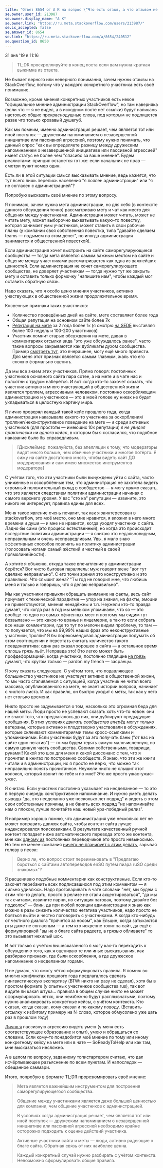 ```yaml
---
title: "Ответ 8654 от A K на вопрос \"Что есть отзыв, а что отзывом не является?\""
se.owner.user_id: 213987
se.owner.display_name: "A K"
se.owner.link: "https://ru.meta.stackoverflow.com/users/213987/"
se.is_accepted: false
se.answer_id: 8654
se.link: "https://ru.meta.stackoverflow.com/a/8654/240512"
se.question_id: 8650
---
```


31 янв '19 в 11:16

> TL;DR проскроллируйте в конец поста если вам нужна краткая выжимка из ответа.

Не бывает верного или неверного понимания, зачем нужны отзывы на StackOverflow, потому что у каждого конкретного участника есть своё понимание.

Возможно, кроме мнения конкретных участников есть некое "официальное мнение администрации StackOverflow", но там наверняка (если что — я не видел, а в исходном посте нет ссылки) будут написаны настолько общие прекраснодушные слова, под которым не подпишется разве что только кровавый душегуб.

Как мы помним, именно администрация решает, чем является тот или иной поступок — дружеским напоминанием о незавершенной инициативе или  пассивной агрессией, поэтому нужно понимать, что данный опрос "как вы определяете разницу между дружеским напоминанием о незавершенной инициативе или  пассивной агрессией" имеет статус не более чем "спасибо за ваше мнение". Будем реалистами: принцип останется тот же: если начальник не прав — смотри пункт номер один.

Есть ли в этой ситуации смысл высказывать мнение, ведь кажется, что тут всего лишь перепись населения "я лоялен администрации" или "я не согласен с администрацией"?

Попробую высказать своё мнение по этому вопросу.

Я понимаю, зачем нужна мета администрации, но для себя [в контексте данного обсуждения точно] рассматриваю мету и чат как место для общения между участниками. Администрация может читать, может не читать мету, может выборочно выхватывать какую-то повестку, которая занимает умы участников, может ставить в свои рабочие планы (у компании своя собственная повестка, типа "давайте сделаем teams — подымем на этом денег", но иногда администрация занимается и общественной повесткой).

Если администрация хочет выстроить на сайте саморегулирующиеся сообщества — тогда мета является самым важным местом на сайте и общение между участниками рассматривается как одна из важнейших ценностей. Если администрация не хочет саморегулирующего сообщества, не доверяет участникам — тогда нужно тут же закрыть мету и оставить только формочку "напишите нам", чтобы каждый мог оставить обратную связь.

Надо сказать, что я особо ценю мнения участников, активно участвующих в общественной жизни продолжительное время.

Косвенные признаки таких участников:

* Количество проведённых дней на сайте, мете составляет более года
* Общая репутация на основном сайте более 7к
* [Репутация на мете](https://ru.meta.stackoverflow.com/q/7190/213987) за 2 года более 1к (я смотрю [на SEDE](https://data.stackexchange.com/rume/query/196452/top-users-rep-per-x-weeks) выставляя более 100 недель и 100-200 участников)
* Участник помнит старые обсуждения на мете, давая в комментариях отсылки вида "это уже обсуждалось ранее", часто такие вопросы закрываются как дубликаты духом сообщества. Пример [смотреть тут](https://ru.meta.stackoverflow.com/q/8610/213987), это вчерашнее, могу ещё много привести. Для меня этот признак является самым главным, жаль что его сложно формально оценить. 

Да мы все знаем этих участников. Прямо говоря: постоянных участников основного сайта пара сотен, а на мете и в чате нас и полсотни с трудом наберётся. И вот когда кто-то захочет сказать, что участник активно и много участвующий в общественной жизни является троллем, агрессивным человеком, постоянно оскорбляющим администрацию и участников — это в моей голове ну никак не будет укладываться в целостную картину мира. 

Я лично проверял каждый такой кейс прошлого года, когда администрация наказывала какого-то участника за оскорбления/троллинг/неконструктивное поведение на мете — и среди активных участников (для простоты — имеющих 10к репутации) *я не увидел практически ни одного кейса*, в котором бы я согласился, что подобное наказание было бы справедливым. 

> [Дисклеймер: пожалуйста, без апелляции к тому, что модераторы видят
> много больше, чем обычные участники и многое потёрто. Я сижу на сайте
> достаточно много, чтобы видеть сайт ДО модерирования и сам имею
> множество инструментов модератора]

С учётом того, что эти участники были вынуждены уйти с сайта, часто униженные и оскорблённые тем, что администрация не захотела видеть огромный положительный вклад в сообщество — я могу прямо сказать, что это является следствием политики администрации начиная с самого верхнего уровня. У вас "сто ка" репутации — извините, это никого не интересует, правила едины для всех.

Меня такое явление очень печалит, так как я заинтересован в stackoverflow, это моё место, оно мне нравится, я вложил в него много времени и души — и мне не нравится, когда уходят участники с сайта. Ладно бы сами (это процесс естественный), но когда это происходит вследствие политики администрации — я считаю это недальновидным, неправильным и очень несправедливым. Увы, я мало знаю эффективных способов повлиять на политику администрации (голосовать ногами самый жёсткий и честный в своей прямолинейности).

А хотите я объясню, откуда такое впечатление у администрации берётся? Вот чисто бытовая параллель: муж говорит жене "вот тут сделано неправильно". С его точки зрения это конструктивно и это правильно. Что слышит жена? "Ты год не говорил мне, что любишь меня и только и говоришь, что я делаю неправильно".

Мы как участники привыкли обращать внимание на факты, весь сайт приучает к технической парадигме — упор на знания, на факты, эмоции не приветствуются, мнения ненадёжны и т.п. Неужели кто-то правда думает, что когда раз в год мы мельком упоминаем, что so — это вообще-то одно из самых офигенных мест и поэтому мы сидим тут безвылазно — это какое-то вранье и лицемерие, а так-то если собрать все наши комментарии, где то тут по мелочи видим проблему, то там — то получается, что мы на 99,99% наших фраз это неконструктивные участники, тролли?   Я бы порекомендовал администрации подумать об этом соотношении и перестать считать количество такого псевдонегатива: один раз сказал хорошее о сайта — а остальное время сплошь грязь льёт. Неправда это! Это легко может быть профдеформацией, когда участники, постоянно глядящие [на грязь](https://ru.meta.stackoverflow.com/a/5987/213987) думают, что кругом только — pardon my french — засранцы.

Я хочу сказать следующее. С учётом того, что подавляющее большинство участников не участвует активно в общественной жизни, то мы часто сталиваемся с ситуацией, когда участник не читал всего массива, опубликованного на мете, не знает истории вопроса, начинает с чистого листа. И как правило, он быстро уходит с меты, так как у него нет столько времени.

Никто просто не задумывается о том, насколько это огромная беда для нашей меты. Люди просто не успевают сказать хоть что-то новое: они не знают того, что предлагалось до них, они дублируют предыдущие сообщения. В этих условиях *двигать сообщество вперёд* могут только ветераны, которые активно и плодотворно участвовали в обсуждениях, которые склеивают комментариями темы кросс-ссылками и упоминаниями. Если участники будут за это получать баны ("от вас на сайте один негатив") — то мы будем терять самую малочисленную, но самую ценную часть сообщества. Своими собственными, товарищи, руками!! Какой это шок для меня и какой диссонанс с тем, что я прочитал в книгах по построению сообществ. Я знаю, что эти же книги читали и в администрации, но я просто не верю, что можно так неправильно понять прочитанное. Неужели никто не слышит этот колокол, который звонит по тебе и по мне? Это же просто ужас-ужас-ужас.

Я считаю. Если участник постоянно указывает на несделанное — то это в первую очередь конструктивное напоминание. И нужно уметь делать выводы "да, это несделанно уже несколько лет подряд" и видеть в этом свои собственные причины, а не банить всех подряд "не напоминайте нам о плохом, лучше почитайте наш новый ура-победный релиз".

Я например хорошо помню, что администрация уже несколько лет не может поправить движок сайта, чтобы контент сайта лучше индексировался поисковиками. В результате качественный ручной контент попадает ниже автоматического перевода этого же контента, мне как [одному из](https://ru.meta.stackoverflow.com/a/8494/213987) постоянных переводчиков это просто невыносимо. Но тем не менее компания [ничего не планирует с этим делать](https://ru.meta.stackoverflow.com/q/8606/213987), зарывая голову в песок:

> Верно ли, что вопрос стоит переименовать в "Предлагаю бороться с
> сайтами автопереводов enSO путем пиара ruSO среди знакомых"?

Я расцениваю подобные комментарии как конструктивные. Если кто-то захочет перебанить всех подписавшихся под этим комментом — я сильно удивлюсь. Надо проговаривать в чате словами "нет, мы будем с этим что-то делать, просто в релизе не стали акцентироваться", "да мы так считаем, извините парни, но ситуация патовая, поэтому давайте без подколок" — блин, да при любой позиции администрации я знаю как можно в разы снизить количество негатива участников, надо просто не бояться выйти и честно поговорить с участниками. А когда кто-нибудь от честного диалога "прячется за носом", как Ельцин, когда затыкаются рты даже не согласным — а тем кто искренне топит за сайт, да ещё с формулировкой "вы не о благе сайта радеете, а грязью обливаете" то это вызывает нехилый шок.

И вот только с учётом вышесказанного я могу как-то переходить к обсуждению того, как я оцениваю те или иные высказывания, как разбираю признаки, где были оскорбления, а где дружеское напоминание о несделанном годами.

Я не думаю, что смогу чётко сформулировать правила. Я помню во многих конфликтах прошлого года предлагалось сделать лингвистическую экспертизу (BTW: никто ни разу не сделал), хотя бы в простом формате (у опытных участников сообщества rus), так вот видите ли какая штука... правила в общем случае никто не может сформулировать чётко, они неизбежно будут расплывчатыми, поэтому нужно анализировать конкретные кейсы, с учётом контекста. Кто сказал, когда сказал, кому сказал и по какому поводу. (Вставить отсылку к избитому примеру на N-слово, которое обмусолено уже цать раз в прошлом году)

[Лично я](https://ru.stackoverflow.com/election/2#post-728718) пассивную агрессию видеть умею (у меня есть соответствующее образование и опыт), умею и обращаться со словами. Если кому-то понадобится моё мнение по тому или иному конкретному кейсу на мете или в чате — SoReadyToHelp или как там, мне высказаться несложно.

А в целом по вопросу, заданному топистартером считаю, что дал исчёрпывающее разъяснение по всем пунктам. И напоследок — обещанное саммари.

Итого, попробую в формате TL;DR прорезюмировать своё мнение:

> Мета является важнейшим инструментом для построения
> саморегулирующегося сообщества.
> 
> Общение между участниками является даже большей ценностью для
> компании, чем общение участников с администрацией.
> 
> В условиях когда администрация решает, чем является тот или иной
> поступок — дружеским напоминанием о незавершенной инициативе или 
> пассивной агрессией необходимо крайне осторожно подходить к оценке
> действий участника.
> 
> Активные участники сайта и меты — люди, активно радеющие о благе
> сайта. Обратная связь от них наиболее ценна.
> 
> Каждый конкретный случай нужно разбирать с учётом контекста.
> Невозможно сформулировать общие правила.